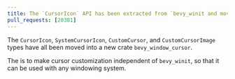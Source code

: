 ```yaml
---
title: The `CursorIcon` API has been extracted from `bevy_winit and moved into a new crate `bevy_window_cursor`
pull_requests: [20381]
---
```


The `CursorIcon`, `SystemCursorIcon`, `CustomCursor`, and `CustomCursorImage` types have all been moved into a new crate `bevy_window_cursor`.

The is to make cursor customization independent of `bevy_winit`, so that it can be used with any windowing system.